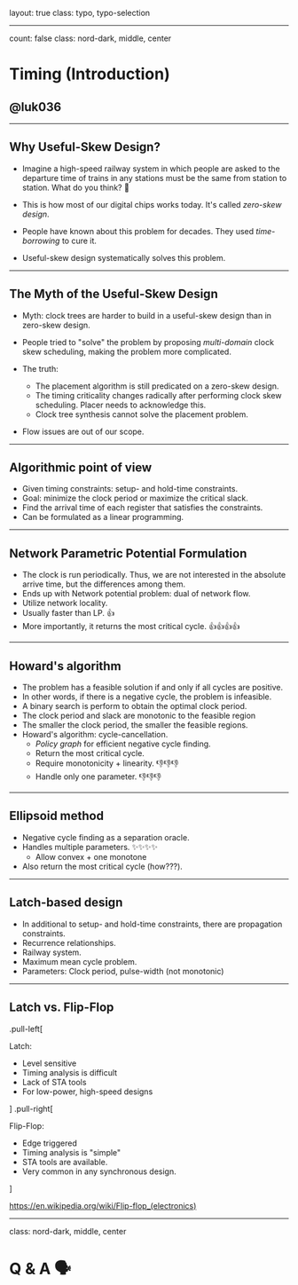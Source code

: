 layout: true
class: typo, typo-selection

---

count: false
class: nord-dark, middle, center

# Timing (Introduction)

## @luk036

---

## Why Useful-Skew Design?

- Imagine a high-speed railway system in which people are asked to the departure time of trains in any stations must be the same from station to station. What do you think? 🤔

- This is how most of our digital chips works today. It's called *zero-skew design*.

- People have known about this problem for decades. They used *time-borrowing* to cure it.

- Useful-skew design systematically solves this problem.

---

## The Myth of the Useful-Skew Design

- Myth: clock trees are harder to build in a useful-skew design than in zero-skew design.

- People tried to "solve" the problem by proposing *multi-domain* clock skew scheduling, making the problem more complicated.

- The truth:
  - The placement algorithm is still predicated on a zero-skew design.
  - The timing criticality changes radically after performing clock skew scheduling. Placer needs to acknowledge this.
  - Clock tree synthesis cannot solve the placement problem.

- Flow issues are out of our scope.

---

## Algorithmic point of view

- Given timing constraints: setup- and hold-time constraints.
- Goal: minimize the clock period or maximize the critical slack.
- Find the arrival time of each register that satisfies the constraints.
- Can be formulated as a linear programming.

---

## Network Parametric Potential Formulation

- The clock is run periodically. Thus, we are not interested in the absolute arrive time, but the differences among them.
- Ends up with Network potential problem: dual of network flow.
- Utilize network locality.
- Usually faster than LP. 👍
- More importantly, it returns the most critical cycle. 👍👍👍👍

---

## Howard's algorithm

- The problem has a feasible solution if and only if all cycles are positive.
- In other words, if there is a negative cycle, the problem is infeasible.
- A binary search is perform to obtain the optimal clock period.
- The clock period and slack are monotonic to the feasible region
- The smaller the clock period, the smaller the feasible regions.
- Howard's algorithm: cycle-cancellation.
  - *Policy graph* for efficient negative cycle finding.
  - Return the most critical cycle.
  - Require monotonicity + linearity. 👎👎👎
  - Handle only one parameter. 👎👎👎

---

## Ellipsoid method

- Negative cycle finding as a separation oracle.
- Handles multiple parameters. ✨✨✨✨
  - Allow convex + one monotone
- Also return the most critical cycle (how???).

---

## Latch-based design

- In additional to setup- and hold-time constraints, there are propagation constraints.
- Recurrence relationships.
- Railway system.
- Maximum mean cycle problem.
- Parameters: Clock period, pulse-width (not monotonic)

---

## Latch vs. Flip-Flop

.pull-left[

Latch:

- Level sensitive
- Timing analysis is difficult
- Lack of STA tools
- For low-power, high-speed designs

]
.pull-right[

Flip-Flop:

- Edge triggered
- Timing analysis is "simple"
- STA tools are available.
- Very common in any synchronous design.

]

<https://en.wikipedia.org/wiki/Flip-flop_(electronics)>

---

class: nord-dark, middle, center

Q & A 🗣️️
========
